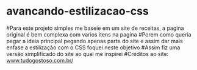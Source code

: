 # avancando-estilizacao-css

#Para este projeto simples me baseie em um site de receitas, a pagina original é bem complexa com varios itens na pagina
#Porem como queria pegar a ideia principal pegando apenas parte do site e assim dar  mais enfase a estilização com o CSS foquei neste objetivo
#Assim fiz uma versão simplificado do site ao qual me inspirei
#Créditos ao site: www.tudogostoso.com.br/

